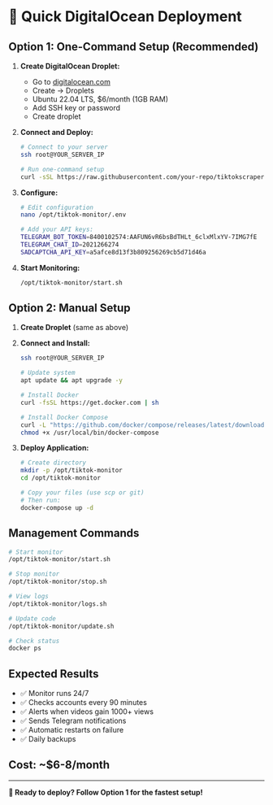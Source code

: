 # 🚀 Quick DigitalOcean Deployment

## Option 1: One-Command Setup (Recommended)

1. **Create DigitalOcean Droplet:**
   - Go to [digitalocean.com](https://digitalocean.com)
   - Create → Droplets
   - Ubuntu 22.04 LTS, $6/month (1GB RAM)
   - Add SSH key or password
   - Create droplet

2. **Connect and Deploy:**
   ```bash
   # Connect to your server
   ssh root@YOUR_SERVER_IP
   
   # Run one-command setup
   curl -sSL https://raw.githubusercontent.com/your-repo/tiktokscraper/main/deploy/digitalocean-setup.sh | bash
   ```

3. **Configure:**
   ```bash
   # Edit configuration
   nano /opt/tiktok-monitor/.env
   
   # Add your API keys:
   TELEGRAM_BOT_TOKEN=8400102574:AAFUN6vR6bsBdTHLt_6clxMlxYV-7IMG7fE
   TELEGRAM_CHAT_ID=2021266274
   SADCAPTCHA_API_KEY=a5afce8d13f3b809256269cb5d71d46a
   ```

4. **Start Monitoring:**
   ```bash
   /opt/tiktok-monitor/start.sh
   ```

## Option 2: Manual Setup

1. **Create Droplet** (same as above)

2. **Connect and Install:**
   ```bash
   ssh root@YOUR_SERVER_IP
   
   # Update system
   apt update && apt upgrade -y
   
   # Install Docker
   curl -fsSL https://get.docker.com | sh
   
   # Install Docker Compose
   curl -L "https://github.com/docker/compose/releases/latest/download/docker-compose-$(uname -s)-$(uname -m)" -o /usr/local/bin/docker-compose
   chmod +x /usr/local/bin/docker-compose
   ```

3. **Deploy Application:**
   ```bash
   # Create directory
   mkdir -p /opt/tiktok-monitor
   cd /opt/tiktok-monitor
   
   # Copy your files (use scp or git)
   # Then run:
   docker-compose up -d
   ```

## Management Commands

```bash
# Start monitor
/opt/tiktok-monitor/start.sh

# Stop monitor  
/opt/tiktok-monitor/stop.sh

# View logs
/opt/tiktok-monitor/logs.sh

# Update code
/opt/tiktok-monitor/update.sh

# Check status
docker ps
```

## Expected Results

- ✅ Monitor runs 24/7
- ✅ Checks accounts every 90 minutes
- ✅ Alerts when videos gain 1000+ views
- ✅ Sends Telegram notifications
- ✅ Automatic restarts on failure
- ✅ Daily backups

## Cost: ~$6-8/month

---

**🎯 Ready to deploy? Follow Option 1 for the fastest setup!**
